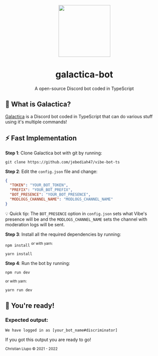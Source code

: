 <p align="center"><a href="https://github.com/jebediah47/vibe-bot-ts"><img src="https://i.imgur.com/obhS6zx.png" height="165"></a></p>

<h1 align="center">galactica-bot</h1>

<p align="center">A open-source Discord bot coded in TypeScript</p>

## 💭 What is Galactica?

[Galactica](https://github.com/jebediah47/vibe-bot-ts) is a Discord bot coded in TypeScript that can do various stuff using it's multiple commands!

## ⚡️ Fast Implementation

**Step 1**: Clone Galactica bot with git by running:

```
git clone https://github.com/jebediah47/vibe-bot-ts
```

**Step 2**: Edit the `config.json` file and change:

```json
{
  "TOKEN": "YOUR_BOT_TOKEN",
  "PREFIX": "YOUR_BOT_PREFIX",
  "BOT_PRESENCE": "YOUR_BOT_PRESENCE",
  "MODLOGS_CHANNEL_NAME": "MODLOGS_CHANNEL_NAME"
}
```

💡 Quick tip: The `BOT_PRESENCE` option in `config.json` sets what Vibe's presence will be and the `MODLOGS_CHANNEL_NAME` sets the channel with moderation logs will be sent.

**Step 3**: Install all the required dependencies by running:

`
npm install
`
<sup>or with yarn:</sup>
```
yarn install
```

**Step 4**: Run the bot by running:

```
npm run dev
```
<sup>or with yarn:</sup>
```
yarn run dev
```

## 🎉 You're ready!

### Expected output:

```
We have logged in as [your_bot_name#discriminator]
```

If you got this output you are ready to go!

<sup>Christian Llupo © 2021 - 2022</sup>

